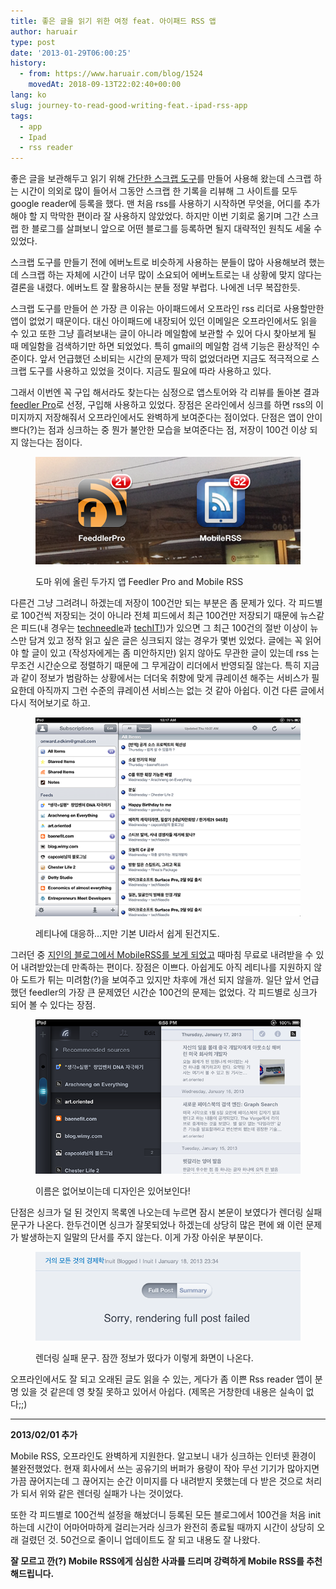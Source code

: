 ```yaml
---
title: 좋은 글을 읽기 위한 여정 feat. 아이패드 RSS 앱
author: haruair
type: post
date: '2013-01-29T06:00:25'
history:
  - from: https://www.haruair.com/blog/1524
    movedAt: 2018-09-13T22:02:40+00:00
lang: ko
slug: journey-to-read-good-writing-feat.-ipad-rss-app
tags:
  - app
  - Ipad
  - rss reader
---
```


좋은 글을 보관해두고 읽기 위해 <a href="http://haruair.com/readlater" target="_blank">간단한 스크랩 도구</a>를 만들어 사용해 왔는데 스크랩 하는 시간이 의외로 많이 들어서 그동안 스크랩 한 기록을 리뷰해 그 사이트를 모두 google reader에 등록을 했다. 맨 처음 rss를 사용하기 시작하면 무엇을, 어디를 추가해야 할 지 막막한 편이라 잘 사용하지 않았었다. 하지만 이번 기회로 옮기며 그간 스크랩 한 블로그를 살펴보니 앞으로 어떤 블로그를 등록하면 될지 대략적인 원칙도 세울 수 있었다.

스크랩 도구를 만들기 전에 에버노트로 비슷하게 사용하는 분들이 많아 사용해보려 했는데 스크랩 하는 자체에 시간이 너무 많이 소요되어 에버노트로는 내 상황에 맞지 않다는 결론을 내렸다. 에버노트 잘 활용하시는 분들 정말 부럽다. 나에겐 너무 복잡한듯.

스크랩 도구를 만들어 쓴 가장 큰 이유는 아이패드에서 오프라인 rss 리더로 사용할만한 앱이 없었기 때문이다. 대신 아이패드에 내장되어 있던 이메일은 오프라인에서도 읽을 수 있고 또한 그냥 흘려보내는 글이 아니라 메일함에 보관할 수 있어 다시 찾아보게 될 때 메일함을 검색하기만 하면 되었었다. 특히 gmail의 메일함 검색 기능은 환상적인 수준이다. 앞서 언급했던 소비되는 시간의 문제가 딱히 없었더라면 지금도 적극적으로 스크랩 도구를 사용하고 있었을 것이다. 지금도 필요에 따라 사용하고 있다.

그래서 이번엔 꼭 구입 해서라도 찾는다는 심정으로 앱스토어와 각 리뷰를 돌아본 결과 <a href="https://itunes.apple.com/au/app/feeddler-rss-reader-pro/id365710282?mt=8" target="_blank">feedler Pro</a>로 선정, 구입해 사용하고 있었다. 장점은 온라인에서 싱크를 하면 rss의 이미지까지 저장해줘서 오프라인에서도 완벽하게 보여준다는 점이었다. 단점은 앱이 안이쁘다(?)는 점과 싱크하는 중 뭔가 불안한 모습을 보여준다는 점, 저장이 100건 이상 되지 않는다는 점이다.

<figure>

![](photo-3.png)

<figcaption>도마 위에 올린 두가지 앱 Feedler Pro and Mobile RSS</figcaption></figure>

다른건 그냥 그려려니 하겠는데 저장이 100건만 되는 부분은 좀 문제가 있다. 각 피드별로 100건씩 저장되는 것이 아니라 전체 피드에서 최근 100건만 저장되기 때문에 뉴스같은 피드(내 경우는 <a href="http://techneedle.com/" target="_blank">techneedle</a>과 <a href="http://techit.kr/" target="_blank">techIT!</a>)가 있으면 그 최근 100건의 절반 이상이 뉴스만 담겨 있고 정작 읽고 싶은 글은 싱크되지 않는 경우가 몇번 있었다. 글에는 꼭 읽어야 할 글이 있고 (작성자에게는 좀 미안하지만) 읽지 않아도 무관한 글이 있는데 rss 는 무조건 시간순으로 정렬하기 때문에 그 무게감이 리더에서 반영되질 않는다. 특히 지금과 같이 정보가 범람하는 상황에서는 더더욱 취향에 맞게 큐레이션 해주는 서비스가 필요한데 아직까지 그런 수준의 큐레이션 서비스는 없는 것 같아 아쉽다. 이건 다른 글에서 다시 적어보기로 하고.

<figure>

![](photo-4.png)

<figcaption>레티나에 대응하&#8230;지만 기본 UI라서 쉽게 된건지도.</figcaption></figure>

그러던 중 <a href="http://scvlife.kr/3391912" target="_blank">지인의 블로그에서 MobileRSS를 보게 되었고</a> 때마침 무료로 내려받을 수 있어 내려받았는데 만족하는 편이다. 장점은 이쁘다. 아쉽게도 아직 레티나를 지원하지 않아 도트가 튀는 미려함(?)을 보여주고 있지만 차후에 개선 되지 않을까. 일단 앞서 언급했던 feedler의 가장 큰 문제였던 시간순 100건의 문제는 없었다. 각 피드별로 싱크가 되어 볼 수 있다는 장점.

<figure>

![](photo-2.png)

<figcaption>이름은 없어보이는데 디자인은 있어보인다!</figcaption></figure>

단점은 싱크가 덜 된 것인지 목록엔 나오는데 누르면 잠시 본문이 보였다가 렌더링 실패 문구가 나온다. 한두건이면 싱크가 잘못되었나 하겠는데 상당히 많은 편에 왜 이런 문제가 발생하는지 일말의 단서를 주지 않는다. 이게 가장 아쉬운 부분이다.

<figure>

![](photo-1.png)

<figcaption>렌더링 실패 문구. 잠깐 정보가 떴다가 이렇게 화면이 나온다.</figcaption></figure>

오프라인에서도 잘 되고 오래된 글도 읽을 수 있는, 게다가 좀 이쁜 Rss reader 앱이 분명 있을 것 같은데 영 찾질 못하고 있어서 아쉽다. (제목은 거창한데 내용은 실속이 없다;;)

---

**2013/02/01 추가**

Mobile RSS, 오프라인도 완벽하게 지원한다. 알고보니 내가 싱크하는 인터넷 환경이 불완전했었다. 현재 회사에서 쓰는 공유기의 버퍼가 용량이 작아 무선 기기가 많아지면 가끔 끊어지는데 그 끊어지는 순간 이미지를 다 내려받지 못했는데 다 받은 것으로 처리가 되서 위와 같은 렌더링 실패가 나는 것이었다.

또한 각 피드별로 100건씩 설정을 해놨더니 등록된 모든 블로그에서 100건을 처음 init하는데 시간이 어마어마하게 걸리는거라 싱크가 완전히 종료될 때까지 시간이 상당히 오래 걸렸던 것. 50건으로 줄이니 업데이트도 잘 되고 내용도 잘 나왔다.

**잘 모르고 깐(?) Mobile RSS에게 심심한 사과를 드리며 강력하게 Mobile RSS를 추천해드립니다.**
